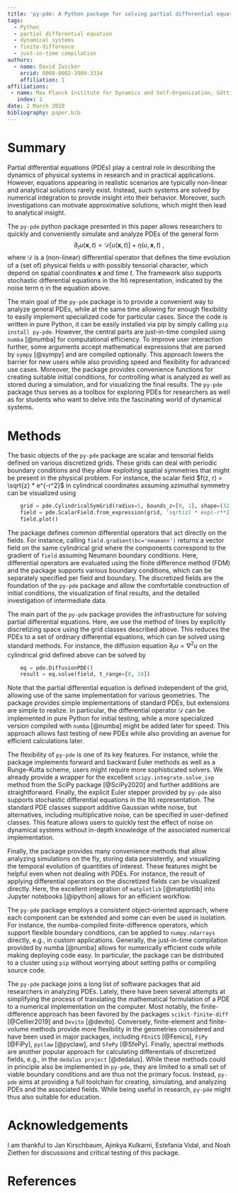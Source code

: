 ```yaml
---
title: 'py-pde: A Python package for solving partial differential equations'
tags:
  - Python
  - partial differential equation
  - dynamical systems
  - finite-difference
  - just-in-time compilation
authors:
  - name: David Zwicker
    orcid: 0000-0002-3909-3334
    affiliation: 1
affiliations:
 - name: Max Planck Institute for Dynamics and Self-Organization, Göttingen, Germany
   index: 1
date: 2 March 2020
bibliography: paper.bib
---
```


# Summary

Partial differential equations (PDEs) play a central role in describing the
dynamics of physical systems in research and in practical applications.
However, equations appearing in realistic scenarios are typically non-linear and
analytical solutions rarely exist.
Instead, such systems are solved by numerical integration to provide insight
into their behavior.
Moreover, such investigations can motivate approximative solutions, which might
then lead to analytical insight.

The `py-pde` python package presented in this paper allows researchers to
quickly and conveniently simulate and analyze PDEs of the general form
$$
	\partial_t u(\boldsymbol x, t) = \mathcal D[u(\boldsymbol x, t)] 
		+ \eta(u, \boldsymbol x, t) \;,
$$
where $\mathcal D$ is a (non-linear) differential operator that defines
the time evolution of a (set of) physical fields $u$ with possibly
tensorial character, which depend on spatial coordinates $\boldsymbol x$
and time $t$.
The framework also supports stochastic differential equations in the Itô
representation, indicated by the noise term $\eta$ in the equation above.

The main goal of the `py-pde` package is to provide a convenient way to analyze
general PDEs, while at the same time allowing for enough flexibility to easily
implement specialized code for particular cases.
Since the code is written in pure Python, it can be easily installed via pip by
simply calling `pip install py-pde`.
However, the central parts are just-in-time compiled using `numba` [@numba] for 
computational efficiency.
To improve user interaction further, some arguments accept mathematical
expressions that are parsed by `sympy` [@sympy] and are compiled optionally.
This approach lowers the barrier for new users while also providing speed and 
flexibility for advanced use cases.
Moreover, the package provides convenience functions for creating suitable 
initial conditions, for controlling what is analyzed as well as stored during a
simulation, and for visualizing the final results.
The `py-pde` package thus serves as a toolbox for exploring PDEs for researchers
as well as for students who want to delve into the fascinating world of
dynamical systems.


# Methods

The basic objects of the `py-pde` package are scalar and tensorial fields
defined on various discretized grids.
These grids can deal with periodic boundary conditions and they allow exploiting
spatial symmetries that might be present in the physical problem. 
For instance, the scalar field $f(z, r) = \sqrt{z} * e^{-r^2}$ in cylindrical
coordinates assuming azimuthal symmetry can be visualized using
```python
    grid = pde.CylindricalSymGrid(radius=5, bounds_z=[0, 1], shape=(32, 8))
    field = pde.ScalarField.from_expression(grid, 'sqrt(z) * exp(-r**2)')
    field.plot()
```
The package defines common differential operators that act directly on the
fields.
For instance, calling `field.gradient(bc='neumann')` returns a vector field on
the same cylindrical grid where the components correspond to the gradient of
`field` assuming Neumann boundary conditions.
Here, differential operators are evaluated using the finite difference method
(FDM) and the package supports various boundary conditions, which can be
separately specified per field and boundary.
The discretized fields are the foundation of the `py-pde` package and allow 
the comfortable construction of initial conditions, the visualization of final
results, and the detailed investigation of intermediate data.

The main part of the `py-pde` package provides the infrastructure for solving
partial differential equations.
Here, we use the method of lines by explicitly discretizing space using the
grid classes described above.
This reduces the PDEs to a set of ordinary differential equations, which can
be solved using standard methods.
For instance, the diffusion equation $\partial_t u = \nabla^2 u$ on the
cylindrical grid defined above can be solved by
```python
    eq = pde.DiffusionPDE()
    result = eq.solve(field, t_range=[0, 10])
```
Note that the partial differential equation is defined independent of the grid,
allowing use of the same implementation for various geometries.
The package provides simple implementations of standard PDEs, but extensions are
simple to realize.
In particular, the differential operator $\mathcal D$ can be implemented in pure
Python for initial testing, while a more specialized version compiled
with `numba` [@numba] might be added later for speed.
This approach allows fast testing of new PDEs while also providing an avenue
for efficient calculations later.

The flexibility of `py-pde` is one of its key features.
For instance, while the package implements forward and backward Euler methods as
well as a Runge-Kutta scheme, users might require more sophisticated solvers.
We already provide a wrapper for the excellent `scipy.integrate.solve_ivp` method
from the SciPy package [@SciPy2020] and further additions are straightforward.
Finally, the explicit Euler stepper provided by `py-pde` also supports
stochastic differential equations in the Itô representation.
The standard PDE classes support additive Gaussian white noise, but
alternatives, including multiplicative noise, can be specified in user-defined
classes.
This feature allows users to quickly test the effect of noise on 
dynamical systems without in-depth knowledge of the associated numerical
implementation.

Finally, the package provides many convenience methods that allow analyzing
simulations on the fly, storing data persistently, and visualizing the temporal
evolution of quantities of interest.
These features might be helpful even when not dealing with PDEs.
For instance, the result of applying differential operators on the discretized
fields can be visualized directly. 
Here, the excellent integration of `matplotlib` [@matplotlib] into 
Jupyter notebooks [@ipython] allows for an efficient workflow.

The `py-pde` package employs a consistent object-oriented approach, where each
component can be extended and some can even be used in isolation.
For instance, the numba-compiled finite-difference operators, which support
flexible boundary conditions, can be applied to `numpy.ndarrays` directly, e.g., 
in custom applications.
Generally, the just-in-time compilation provided by numba [@numba] allows for
numerically efficient code while making deploying code easy.
In particular, the package can be distributed to a cluster using `pip` without
worrying about setting paths or compiling source code. 

The `py-pde` package joins a long list of software packages that aid researchers
in analyzing PDEs.
Lately, there have been several attempts at simplifying the process of
translating the mathematical formulation of a PDE to a numerical implementation 
on the computer.
Most notably, the finite-difference approach has been favored by the packages
`scikit-finite-diff` [@Cellier2019] and `Devito` [@devito].
Conversely, finite-element and finite-volume methods provide more flexibility in
the geometries considered and have been used in major packages, including
`FEniCS` [@Fenics], `FiPy` [@FiPy], `pyclaw` [@pyclaw], and `SfePy` [@SfePy].
Finally, spectral methods are another popular approach for calculating
differentials of discretized fields, e.g., in the `dedalus project` [@dedalus].
While these methods could in principle also be implemented in `py-pde`, they are
limited to a small set of viable boundary conditions and are thus not the 
primary focus.
Instead, `py-pde` aims at providing a full toolchain for creating,
simulating, and analyzing PDEs and the associated fields.
While being useful in research, `py-pde` might thus also suitable for education.  


# Acknowledgements

I am thankful to Jan Kirschbaum, Ajinkya Kulkarni, Estefania Vidal, and Noah
Ziethen for discussions and critical testing of this package. 

# References

